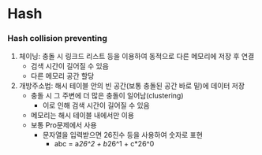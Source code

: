 # Hash
### Hash collision preventing
1. 체이닝: 충돌 시 링크드 리스트 등을 이용하여 동적으로 다른 메모리에 저장 후 연결
    - 검색 시간이 길어질 수 있음
    - 다른 메모리 공간 할당
2. 개방주소법: 해시 테이블 안의 빈 공간(보통 충돌된 공간 바로 밑)에 데이터 저장
    - 충돌 시 그 주변에 더 많은 충돌이 일어남(clustering)
        - 이로 인해 검색 시간이 길어질 수 있음
    - 메모리는 해시 테이블 내에서만 이용
    - 보통 Pro문제에서 사용
        - 문자열을 입력받으면 26진수 등을 사용하여 숫자로 표현
            - abc = a*26^2 + b*26^1 + c*26^0
